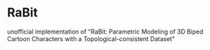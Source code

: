 # RaBit
unofficial implementation of "RaBit: Parametric Modeling of 3D Biped Cartoon Characters with a Topological-consistent Dataset"
